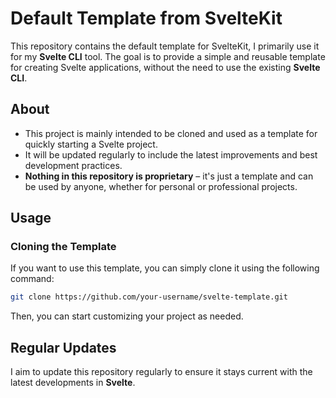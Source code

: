 # Default Template from SvelteKit

This repository contains the default template for SvelteKit, I primarily use it for my **Svelte CLI** tool. The goal is to provide a simple and reusable template for creating Svelte applications, without the need to use the existing **Svelte CLI**.

## About

- This project is mainly intended to be cloned and used as a template for quickly starting a Svelte project.
- It will be updated regularly to include the latest improvements and best development practices.
- **Nothing in this repository is proprietary** – it's just a template and can be used by anyone, whether for personal or professional projects.
  
## Usage

### Cloning the Template

If you want to use this template, you can simply clone it using the following command:

```bash
git clone https://github.com/your-username/svelte-template.git
```

Then, you can start customizing your project as needed.

## Regular Updates

I aim to update this repository regularly to ensure it stays current with the latest developments in **Svelte**.
